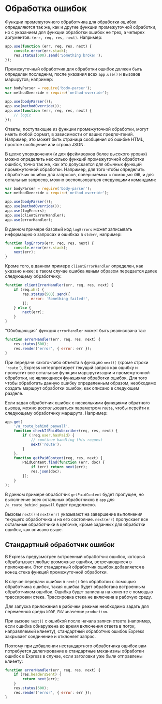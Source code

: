 # Обработка ошибок

Функции промежуточного обработчика для обработки ошибок определяются так же, как и другие функции промежуточной обработки, но с указанием для функции обработки ошибок не трех, а четырех аргументов: `(err, req, res, next)`. Например:

```js
app.use(function (err, req, res, next) {
    console.error(err.stack);
    res.status(500).send('Something broke!');
});
```

Промежуточный обработчик для обработки ошибок должен быть определен последним, после указания всех `app.use()` и вызовов маршрутов; например:

```js
var bodyParser = require('body-parser');
var methodOverride = require('method-override');

app.use(bodyParser());
app.use(methodOverride());
app.use(function (err, req, res, next) {
    // logic
});
```

Ответы, поступающие из функции промежуточной обработки, могут иметь любой формат, в зависимости от ваших предпочтений. Например, это может быть страница сообщения об ошибке HTML, простое сообщение или строка JSON.

В целях упорядочения (и для фреймворков более высокого уровня) можно определить несколько функций промежуточной обработки ошибок, точно так же, как это допускается для обычных функций промежуточной обработки. Например, для того чтобы определить обработчик ошибок для запросов, совершаемых с помощью `XHR`, и для остальных запросов, можно воспользоваться следующими командами:

```js
var bodyParser = require('body-parser');
var methodOverride = require('method-override');

app.use(bodyParser());
app.use(methodOverride());
app.use(logErrors);
app.use(clientErrorHandler);
app.use(errorHandler);
```

В данном примере базовый код `logErrors` может записывать информацию о запросах и ошибках в `stderr`, например:

```js
function logErrors(err, req, res, next) {
    console.error(err.stack);
    next(err);
}
```

Кроме того, в данном примере `clientErrorHandler` определен, как указано ниже; в таком случае ошибка явным образом передается далее следующему обработчику:

```js
function clientErrorHandler(err, req, res, next) {
    if (req.xhr) {
        res.status(500).send({
            error: 'Something failed!',
        });
    } else {
        next(err);
    }
}
```

"Обобщающая" функция `errorHandler` может быть реализована так:

```js
function errorHandler(err, req, res, next) {
    res.status(500);
    res.render('error', { error: err });
}
```

При передаче какого-либо объекта в функцию `next()` (кроме строки `'route'`), Express интерпретирует текущий запрос как ошибку и пропустит все остальные функции маршрутизации и промежуточной обработки, не являющиеся функциями обработки ошибок. Для того чтобы обработать данную ошибку определенным образом, необходимо создать маршрут обработки ошибок, как описано в следующем разделе.

Если задан обработчик ошибок с несколькими функциями обратного вызова, можно воспользоваться параметром `route`, чтобы перейти к следующему обработчику маршрута. Например:

```js
app.get(
    '/a_route_behind_paywall',
    function checkIfPaidSubscriber(req, res, next) {
        if (!req.user.hasPaid) {
            // continue handling this request
            next('route');
        }
    },
    function getPaidContent(req, res, next) {
        PaidContent.find(function (err, doc) {
            if (err) return next(err);
            res.json(doc);
        });
    }
);
```

В данном примере обработчик `getPaidContent` будет пропущен, но выполнение всех остальных обработчиков в `app` для `/a_route_behind_paywall` будет продолжено.

Вызовы `next()` и `next(err)` указывают на завершение выполнения текущего обработчика и на его состояние. `next(err)` пропускает все остальные обработчики в цепочке, кроме заданных для обработки ошибок, как описано выше.

## Стандартный обработчик ошибок

В Express предусмотрен встроенный обработчик ошибок, который обрабатывает любые возможные ошибки, встречающиеся в приложении. Этот стандартный обработчик ошибок добавляется в конец стека функций промежуточной обработки.

В случае передачи ошибки в `next()` без обработки с помощью обработчика ошибок, такая ошибка будет обработана встроенным обработчиком ошибок. Ошибка будет записана на клиенте с помощью трассировки стека. Трассировка стека не включена в рабочую среду.

Для запуска приложения в рабочем режиме необходимо задать для переменной среды `NODE_ENV` значение `production`.

При вызове `next()` с ошибкой после начала записи ответа (например, если ошибка обнаружена во время включения ответа в поток, направляемый клиенту), стандартный обработчик ошибок Express закрывает соединение и отклоняет запрос.

Поэтому при добавлении нестандартного обработчика ошибок вам потребуется делегирование в стандартные механизмы обработки ошибок в Express в случае, если заголовки уже были отправлены клиенту:

```js
function errorHandler(err, req, res, next) {
    if (res.headersSent) {
        return next(err);
    }
    res.status(500);
    res.render('error', { error: err });
}
```
